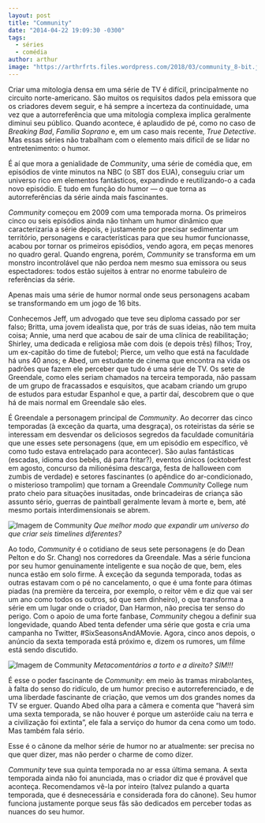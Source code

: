 ```yaml
---
layout: post
title: "Community"
date: "2014-04-22 19:09:30 -0300"
tags:
  - séries
  - comédia
author: arthur
image: "https://arthrfrts.files.wordpress.com/2018/03/community_8-bit.jpg"
---
```

Criar uma mitologia densa em uma série de TV é difícil, principalmente no circuito norte-americano. São muitos os requisitos dados pela emissora que os criadores devem seguir, e há sempre a incerteza da continuidade, uma vez que a autorreferência que uma mitologia complexa implica geralmente diminui seu público. Quando acontece, é aplaudido de pé, como no caso de _Breaking Bad_, _Família Soprano_ e, em um caso mais recente, _True Detective_. Mas essas séries não trabalham com o elemento mais difícil de se lidar no entretenimento: o humor.

É aí que mora a genialidade de _Community_, uma série de comédia que, em episódios de vinte minutos na NBC (o SBT dos EUA), conseguiu criar um universo rico em elementos fantásticos, expandindo e reutilizando-o a cada novo episódio. E tudo em função do humor — o que torna as autorreferências da série ainda mais fascinantes.


_Community_ começou em 2009 com uma temporada morna. Os primeiros cinco ou seis episódios ainda não tinham um humor dinâmico que caracterizaria a série depois, e justamente por precisar sedimentar um território, personagens e características para que seu humor funcionasse, acabou por tornar os primeiros episódios, vendo agora, em peças menores no quadro geral. Quando engrena, porém, _Community_ se transforma em um monstro incontrolável que não perdoa nem mesmo sua emissora ou seus espectadores: todos estão sujeitos à entrar no enorme tabuleiro de referências da série.

Apenas mais uma série de humor normal onde seus personagens acabam se transformando em um jogo de 16 bits.

Conhecemos Jeff, um advogado que teve seu diploma cassado por ser falso; Britta, uma jovem idealista que, por trás de suas ideias, não tem muita coisa; Annie, uma nerd que acabou de sair de uma clínica de reabilitação; Shirley, uma dedicada e religiosa mãe com dois (e depois três) filhos; Troy, um ex-capitão do time de futebol; Pierce, um velho que está na faculdade há uns 40 anos; e Abed, um estudante de cinema que encontra na vida os padrões que fazem ele perceber que tudo é uma série de TV. Os sete de Greendale, como eles seriam chamados na terceira temporada, não passam de um grupo de fracassados e esquisitos, que acabam criando um grupo de estudos para estudar Espanhol e que, a partir daí, descobrem que o que há de mais normal em Greendale são eles.

É Greendale a personagem principal de _Community_. Ao decorrer das cinco temporadas (à exceção da quarta, uma desgraça), os roteiristas da série se interessam em desvendar os deliciosos segredos da faculdade comunitária que une esses sete personagens (que, em um episódio em específico, vê como tudo estava entrelaçado para acontecer). São aulas fantásticas (escadas, idioma dos bebês, dá para fritar?), eventos únicos (ocktoberfest em agosto, concurso da  milionésima descarga, festa de halloween com zumbis de verdade) e setores fascinantes (o apêndice do ar-condicionado, o misterioso trampolim) que tornam a Greendale _Community_ College num prato cheio para situações inusitadas, onde brincadeiras de criança são assunto sério, guerras de paintball geralmente levam à morte e, bem, até mesmo portais interdimensionais se abrem.

![Imagem de Community](https://arthrfrts.files.wordpress.com/2018/03/community304.jpg)
_Que melhor modo que expandir um universo do que criar seis timelines diferentes?_

Ao todo, _Community_ é o cotidiano de seus sete personagens (e do Dean Pelton e do Sr. Chang) nos corredores da Greendale. Mas a série funciona por seu humor genuinamente inteligente e sua noção de que, bem, eles nunca estão em solo firme. À exceção da segunda temporada, todas as outras estavam com o pé no cancelamento, o que é uma fonte para ótimas piadas (na première da terceira, por exemplo, o reitor vêm e diz que vai ser um ano como todos os outros, só que sem dinheiro), o que transforma a série em um lugar onde o criador, Dan Harmon, não precisa ter senso do perigo. Com o apoio de uma forte fanbase, _Community_ chegou a definir sua longevidade, quando Abed tenta defender uma série que gosta e cria uma campanha no Twitter, #SixSeasonsAndAMovie. Agora, cinco anos depois, o anúncio da sexta temporada está próximo e, dizem os rumores, um filme está sendo discutido.

![Imagem de Community](https://arthrfrts.files.wordpress.com/2018/03/community-2x18-1024x576.jpg)
_Metacomentários a torto e a direito? SIM!!!_

É esse o poder fascinante de _Community_: em meio às tramas mirabolantes, à falta do senso do ridículo, de um humor preciso e autorreferenciado, e de uma liberdade fascinante de criação, que vemos um dos grandes nomes da TV se erguer. Quando Abed olha para a câmera e comenta que “haverá sim uma sexta temporada, se não houver é porque um asteróide caiu na terra e a civilização foi extinta”, ele fala a serviço do humor da cena como um todo. Mas também fala sério.

Esse é o cânone da melhor série de humor no ar atualmente: ser precisa no que quer dizer, mas não perder o charme de como dizer.

_Community_ teve sua quinta temporada no ar essa última semana. A sexta temporada ainda não foi anunciada, mas o criador diz que é provável que aconteça. Recomendamos vê-la por inteiro (talvez pulando a quarta temporada, que é desnecessária e considerada fora do cânone). Seu humor funciona justamente porque seus fãs são dedicados em perceber todas as nuances do seu humor.
